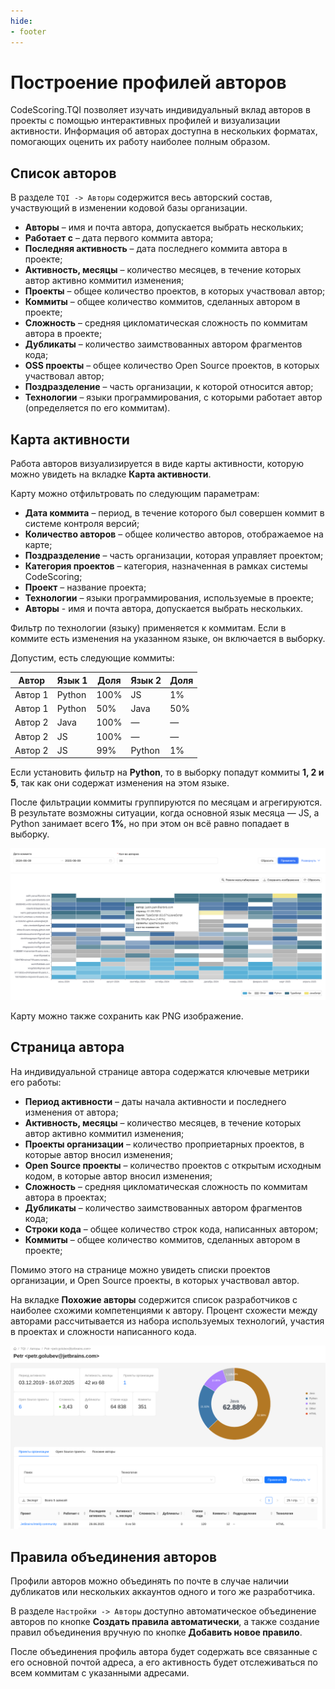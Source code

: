 ```yaml
---
hide:
- footer
---
```


# Построение профилей авторов

CodeScoring.TQI позволяет изучать индивидуальный вклад авторов в проекты с помощью интерактивных профилей и визуализации активности. Информация об авторах доступна в нескольких форматах, помогающих оценить их работу наиболее полным образом.

## Список авторов

В разделе `TQI -> Авторы` содержится весь авторский состав, участвующий в изменении кодовой базы организации.

- **Авторы** – имя и почта автора, допускается выбрать нескольких;
- **Работает с** – дата первого коммита автора;
- **Последняя активность** – дата последнего коммита автора в проекте;
- **Активность, месяцы** – количество месяцев, в течение которых автор активно коммитил изменения;
- **Проекты** – общее количество проектов, в которых участвовал автор;
- **Коммиты** – общее количество коммитов, сделанных автором в проекте;
- **Сложность** – средняя цикломатическая сложность по коммитам автора в проекте;
- **Дубликаты** – количество заимствованных автором фрагментов кода;
- **OSS проекты** – общее количество Open Source проектов, в которых участвовал автор;
- **Поздразделение** – часть организации, к которой относится автор;
- **Технологии** – языки программирования, с которыми работает автор (определяется по его коммитам).

## Карта активности

Работа авторов визуализируется в виде карты активности, которую можно увидеть на вкладке **Карта активности**.

Карту можно отфильтровать по следующим параметрам:

- **Дата коммита** – период, в течение которого был совершен коммит в системе контроля версий;
- **Количество авторов** – общее количество авторов, отображаемое на карте;
- **Поздразделение** – часть организации, которая управляет проектом;
- **Категория проектов** – категория, назначенная в рамках системы CodeScoring;
- **Проект** – название проекта;
- **Технологии** – языки программирования, используемые в проекте;
- **Авторы** - имя и почта автора, допускается выбрать нескольких.

Фильтр по технологии (языку) применяется к коммитам. Если в коммите есть изменения на указанном языке, он включается в выборку.

Допустим, есть следующие коммиты:

| Автор   | Язык 1      | Доля | Язык 2 | Доля |
|---------|------------|------|--------|------|
| Автор 1 | Python    | 100% | JS     | 1%   |
| Автор 1 | Python    | 50%  | Java   | 50%  |
| Автор 2 | Java      | 100% | —      | —    |
| Автор 2 | JS        | 100% | —      | —    |
| Автор 2 | JS        | 99%  | Python | 1%   |

Если установить фильтр на **Python**, то в выборку попадут коммиты **1, 2 и 5**, так как они содержат изменения на этом языке.

После фильтрации коммиты группируются по месяцам и агрегируются. В результате возможны ситуации, когда основной язык месяца — JS, а Python занимает всего **1%**, но при этом он всё равно попадает в выборку.

![Contribution map for authors](/assets/img/tqi/contribution-map-authors.png)

Карту можно также сохранить как PNG изображение.

## Страница автора

На индивидуальной странице автора содержатся ключевые метрики его работы:

- **Период активности** – даты начала активности и последнего изменения от автора;
- **Активность, месяцы** – количество месяцев, в течение которых автор активно коммитил изменения;
- **Проекты организации** – количество проприетарных проектов, в которые автор вносил изменения;
- **Open Source проекты** – количество проектов с открытым исходным кодом, в которые автор вносил изменения;
- **Сложность** – средняя цикломатическая сложность по коммитам автора в проектах;
- **Дубликаты** – количество заимствованных автором фрагментов кода;
- **Строки кода** – общее количество строк кода, написанных автором;
- **Коммиты** – общее количество коммитов, сделанных автором в проекте;

Помимо этого на странице можно увидеть списки проектов организации, и Open Source проекты, в которых участвовал автор.

На вкладке **Похожие авторы** содержится список разработчиков с наиболее схожими компетенциями к автору. Процент схожести между авторами рассчитывается из набора используемых технологий, участия в проектах и сложности написанного кода.

![Author](/assets/img/tqi/tqi-author.png)

## Правила объединения авторов

Профили авторов можно объединять по почте в случае наличии дубликатов или нескольких аккаунтов одного и того же разработчика.

В разделе `Настройки -> Авторы` доступно автоматическое объединение авторов по кнопке **Создать правила автоматически**, а также создание правил объединения вручную по кнопке **Добавить новое правило**.

После объединения профиль автора будет содержать все связанные с его основной почтой адреса, а его активность будет отслеживаться по всем коммитам с указанными адресами.
